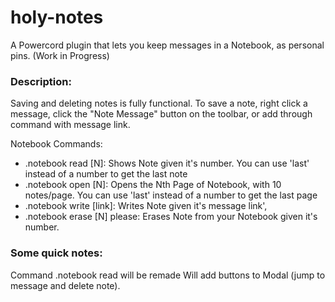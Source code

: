 # holy-notes
 A Powercord plugin that lets you keep messages in a Notebook, as personal pins. (Work in Progress)


### Description:

Saving and deleting notes is fully functional. To save a note, right click a message, click the "Note Message" button on the toolbar, or add through command with message link. 

Notebook Commands:

- .notebook read [N]: Shows Note given it's number. You can use 'last' instead of a number to get the last note
- .notebook open [N]: Opens the Nth Page of Notebook, with 10 notes/page. You can use 'last' instead of a number to get the last page
- .notebook write [link]: Writes Note given it's message link',
- .notebook erase [N] please: Erases Note from your Notebook given it's number.

 
### Some quick notes:

Command .notebook read will be remade
Will add buttons to Modal (jump to message and delete note).
